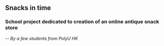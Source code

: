 ## Snacks in time
### School project dedicated to creation of an online antique snack store
*-- By a few students from PolyU HK*

